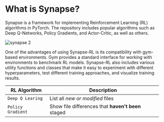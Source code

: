 # What is Synapse?

Synapse is a framework for implementing Reinforcement Learning (RL) algorithms in PyTorch. The repository includes popular algorithms such as Deep Q-Networks, Policy Gradients, and Actor-Critic, as well as others.

![synapse 2](https://user-images.githubusercontent.com/56114938/235324384-6612eaf7-fda9-40d8-b366-d9d9d66920b0.png)

One of the advantages of using Synapse-RL is its compatibility with gym-based environments. Gym provides a standard interface for working with environments to benchmark RL models. Synapse-RL also includes various utility functions and classes that make it easy to experiment with different hyperparameters, test different training approaches, and visualize training results.




| RL Algorithm | Description |
| --- | --- |
| `Deep Q Learing` | List all *new or modified* files |
| `Policy Gradient` | Show file differences that **haven't been** staged |
